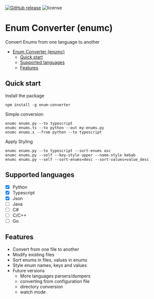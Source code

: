 [![GitHub release](https://img.shields.io/github/release/nitzano/enum-converter.svg)](https://github.com/nitzano/enum-converter/releases/latest)
![license](https://img.shields.io/github/license/nitzano/enum-converter.svg)

# Enum Converter (enumc)

Convert Enums from one language to another

- [Enum Converter (enumc)](#enum-converter-enumc)
  - [Quick start](#quick-start)
  - [Supported languages](#supported-languages)
  - [Features](#features)

## Quick start

Install the package

```
npm install -g enum-converter
```

Simple conversion

```
enumc enums.py --to typescript
enumc enums.ts --to python --out my-enums.py
enumc enums.x --from python --to typescript
```

Apply Styling

```
enumc enums.py --to typescript --sort-enums asc
enumc enums.py --self --key-style upper --name-style kebab
enumc enums.py --self --sort-enums=desc --sort-values=value_desc
```

## Supported languages

* [x] Python
* [x] Typescript
* [x] Json
* [ ] Java
* [ ] C#
* [ ] C/C++
* [ ] Go

## Features

* Convert from one file to another
* Modify existing files
* Sort enums in files, values in enums
* Style enum names, keys and values
* Future versions
  * More languages parsers/dumpers
  * converting from configuration file
  * directory conversion
  * watch mode
